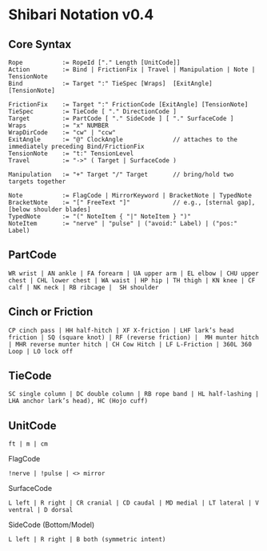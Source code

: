 # Shibari Notation v0.4

## Core Syntax
```
Rope           := RopeId ["." Length [UnitCode]]
Action         := Bind | FrictionFix | Travel | Manipulation | Note | TensionNote
Bind           := Target ":" TieSpec [Wraps]  [ExitAngle] [TensionNote]

FrictionFix    := Target ":" FrictionCode [ExitAngle] [TensionNote]
TieSpec        := TieCode [ "." DirectionCode ]          
Target         := PartCode [ "." SideCode ] [ "." SurfaceCode ] 
Wraps          := "x" NUMBER
WrapDirCode    := "cw" | "ccw"
ExitAngle      := "@" ClockAngle              // attaches to the immediately preceding Bind/FrictionFix
TensionNote    := "t:" TensionLevel
Travel         := "->" ( Target | SurfaceCode )

Manipulation   := "+" Target "/" Target       // bring/hold two targets together

Note           := FlagCode | MirrorKeyword | BracketNote | TypedNote
BracketNote    := "[" FreeText "]"            // e.g., [sternal gap], [below shoulder blades]
TypedNote      := "(" NoteItem { "|" NoteItem } ")"
NoteItem       := "nerve" | "pulse" | ("avoid:" Label) | ("pos:" Label)
```

## PartCode

`WR wrist | AN ankle | FA forearm | UA upper arm | EL elbow | CHU upper chest | CHL lower chest | WA waist | HP hip | TH thigh | KN knee | CF calf | NK neck | RB ribcage |  SH shoulder`

## Cinch or Friction

`CP cinch pass | HH half-hitch | XF X-friction | LHF lark’s head friction | SQ (square knot) | RF (reverse friction) |  MH munter hitch | MHR reverse munter hitch | CH Cow Hitch | LF L-Friction | 360L 360 Loop | LO lock off`

## TieCode 

`SC single column | DC double column | RB rope band | HL half-lashing | LHA anchor lark’s head), HC (Hojo cuff)`

## UnitCode

`ft | m | cm`

FlagCode 

`!nerve | !pulse | <> mirror`

SurfaceCode

`L left | R right | CR cranial | CD caudal | MD medial | LT lateral | V ventral | D dorsal`

SideCode (Bottom/Model)

`L left | R right | B both (symmetric intent)`



